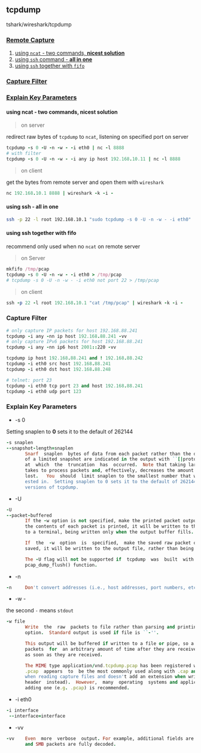 ## tcpdump
tshark/wireshark/tcpdump

### [Remote Capture](#rcapture)
1. [using `ncat` - two commands, **nicest solution**](#ncat)
2. [using `ssh` command - **all in one**](#ssh)
3. [using `ssh` together with `fifo`](#fifo)

### [Capture Filter](#filter)
### [Explain Key Parameters](#explainkey)

<a id=rcapture></a>
<a id=ncat></a>
#### using ncat - two commands, nicest solution
> on server

redirect raw bytes of `tcpdump` to `ncat`, listening on specified port on server

```ruby
tcpdump -s 0 -U -n -w - -i eth0 | nc -l 8888
# with filter
tcpdump -s 0 -U -n -w - -i any ip host 192.168.10.11 | nc -l 8888
```

> on client

get the bytes from remote server and open them with `wireshark`

```ruby
nc 192.168.10.1 8888 | wireshark -k -i -
```

<a id=ssh></a>
#### using ssh - all in one
```bash
ssh -p 22 -l root 192.168.10.1 "sudo tcpdump -s 0 -U -n -w - -i eth0" | wireshark -k -i -
```

<a id=fifo></a>
#### using ssh together with fifo
recommend only used when no `ncat` on remote server

> on Server

```ruby
mkfifo /tmp/pcap
tcpdump -s 0 -U -n -w - -i eth0 > /tmp/pcap
# tcpdump -s 0 -U -n -w - -i eth0 not port 22 > /tmp/pcap
```

> on client

```ruby
ssh -p 22 -l root 192.168.10.1 "cat /tmp/pcap" | wireshark -k -i -
```

<a id=filter></a>
### Capture Filter
```ruby
# only capture IP packets for host 192.168.88.241
tcpdump -i any -nn ip host 192.168.88.241 -vv
# only capture IPv6 packets for host 192.168.88.241
tcpdump -i any -nn ip6 host 2001::220 -vv

tcpdump ip host 192.168.88.241 and ! 192.168.88.242
tcpdump -i eth0 src host 192.168.88.241
tcpdump -i eth0 dst host 192.168.88.248

# telnet: port 23
tcpdump -i eth0 tcp port 23 and host 192.168.88.241
tcpdump -i eth0 udp port 123
```

<a id=explainkey></a>
### Explain Key Parameters
* -s 0

Setting snaplen to **0** sets it to the default of 262144

```ruby
-s snaplen
--snapshot-length=snaplen
       Snarf  snaplen  bytes of data from each packet rather than the default of 262144 bytes.  Packets truncated because
       of a limited snapshot are indicated in the output with ``[|proto]'', where proto is the name of the protocol level
       at  which  the  truncation  has  occurred.  Note that taking larger snapshots both increases the amount of time it
       takes to process packets and, effectively, decreases the amount of packet buffering.  This may cause packets to be
       lost.   You  should  limit snaplen to the smallest number that will capture the protocol information you're inter-
       ested in.  Setting snaplen to 0 sets it to the default of 262144, for backwards compatibility  with  recent  older
       versions of tcpdump.
```

* -U

```ruby
-U
--packet-buffered
       If the -w option is not specified, make the printed packet output ``packet-buffered''; i.e., as the description of
       the contents of each packet is printed, it will be written to the standard output, rather than, when  not  writing
       to a terminal, being written only when the output buffer fills.

       If  the  -w  option  is  specified,  make the saved raw packet output ``packet-buffered''; i.e., as each packet is
       saved, it will be written to the output file, rather than being written only when the output buffer fills.

       The -U flag will not be supported if  tcpdump  was  built  with  an  older  version  of  libpcap  that  lacks  the
       pcap_dump_flush() function.
```

* -n

```ruby
-n     Don't convert addresses (i.e., host addresses, port numbers, etc.) to names.
```

* -w -

the second `-` means `stdout`

```ruby
-w file
       Write  the  raw  packets to file rather than parsing and printing them out.  They can later be printed with the -r
       option.  Standard output is used if file is ``-''.

       This output will be buffered if written to a file or pipe, so a program reading from the file or pipe may not  see
       packets  for  an arbitrary amount of time after they are received.  Use the -U flag to cause packets to be written
       as soon as they are received.

       The MIME type application/vnd.tcpdump.pcap has been registered with IANA for pcap files.  The  filename  extension
       .pcap  appears  to  be the most commonly used along with .cap and .dmp. Tcpdump itself doesn't check the extension
       when reading capture files and doesn't add an extension when writing them (it  uses  magic  numbers  in  the  file
       header  instead).  However,  many  operating  systems and applications will use the extension if it is present and
       adding one (e.g. .pcap) is recommended.
```

* -i eth0

```ruby
-i interface
 --interface=interface
```

* -vv

```ruby
-vv    Even  more  verbose  output. For example, additional fields are printed from NFS reply packets,
       and SMB packets are fully decoded.
```
